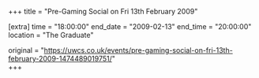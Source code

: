 +++
title = "Pre-Gaming Social on Fri 13th February 2009"

[extra]
time = "18:00:00"
end_date = "2009-02-13"
end_time = "20:00:00"
location = "The Graduate"

original = "https://uwcs.co.uk/events/pre-gaming-social-on-fri-13th-february-2009-1474489019751/"    
+++



